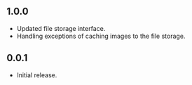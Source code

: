 ## 1.0.0

* Updated file storage interface.
* Handling exceptions of caching images to the file storage.

## 0.0.1

* Initial release.
